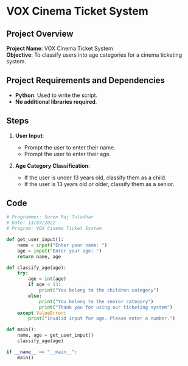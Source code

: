  # VOX Cinema Ticket System

## Project Overview

**Project Name**: VOX Cinema Ticket System  
**Objective**: To classify users into age categories for a cinema ticketing system.

## Project Requirements and Dependencies

- **Python**: Used to write the script.
- **No additional libraries required**.

## Steps

1. **User Input**:
   - Prompt the user to enter their name.
   - Prompt the user to enter their age.

2. **Age Category Classification**:
   - If the user is under 13 years old, classify them as a child.
   - If the user is 13 years old or older, classify them as a senior.

## Code

```python
# Programmer: Suren Raj Tuladhar
# Date: 13/07/2022
# Program: VOX Cinema Ticket System

def get_user_input():
    name = input("Enter your name: ")
    age = input("Enter your age: ")
    return name, age

def classify_age(age):
    try:
        age = int(age)
        if age < 13:
            print("You belong to the children category")
        else:
            print("You belong to the senior category")
            print("Thank you for using our ticketing system")
    except ValueError:
        print("Invalid input for age. Please enter a number.")

def main():
    name, age = get_user_input()
    classify_age(age)

if __name__ == "__main__":
    main()
